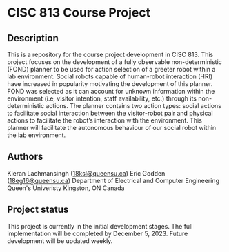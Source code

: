 # CISC 813 Course Project

## Description
This is a repository for the course project development in CISC 813. This project focuses on the development of a fully observable non-deterministic (FOND) planner to be used for action selection of a greeter robot within a lab environment. Social robots capable of human-robot interaction (HRI) have increased in popularity motivating the development of this planner. FOND was selected as it can account for unknown information within the environment (i.e, visitor intention, staff availability, etc.) through its non-deterministic actions. The planner contains two action types: social actions to facilitate social interaction between the visitor-robot pair and physical actions to facilitate the robot’s interaction with the environment. This planner will facilitate the autonomous behaviour of our social robot within the lab environment.


## Authors
Kieran Lachmansingh (18ksl@queensu.ca)
Eric Godden (18eg16@queensu.ca)
Department of Electrical and Computer Engineering
Queen's Univeristy 
Kingston, ON Canada

## Project status
This project is currently in the initial development stages. The full implementation will be completed by December 5, 2023. Future development will be updated weekly.
